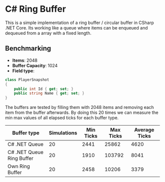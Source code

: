 # C# Ring Buffer
This is a simple implementation of a ring buffer / circular buffer in CSharp .NET Core. 
Its working like a queue where items can be enqueued and dequeued from a array with a fixed length.

## Benchmarking

- **Items**: 2048
- **Buffer Capacity**: 1024
- **Field type**:

```cs
class PlayerSnapshot
{
    public int Id { get; set; }
    public string Name { get; set; }
}
```

The buffers are tested by filling them with 2048 items and removing each item from the buffer afterwards.
By doing this 20 times we can measure the min max values of all elapsed ticks for each buffer type.

| Buffer type				| Simulations		| Min Ticks		| Max Ticks		| Average Ticks	|
| -------------				| ----------------- | ------------- | ------------- | ------------- |
| C# .NET Queue				| 20				| 2441			| 25862			| 4620			|
| C# .NET Queue Ring Buffer | 20				| 1910			| 103792		| 8041			|
| Own Ring Buffer			| 20				| 2458			| 10206			| 3379			|